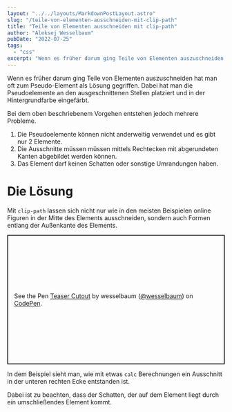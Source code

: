 ```yaml
---
layout: "../../layouts/MarkdownPostLayout.astro"
slug: "/teile-von-elementen-ausschneiden-mit-clip-path"  
title: "Teile von Elementen ausschneiden mit clip-path"
author: "Aleksej Wesselbaum"
pubDate: "2022-07-25"
tags: 
  - "css"
excerpt: "Wenn es früher darum ging Teile von Elementen auszuschneiden hat man oft zum Pseudo-Element als Lösung gegriffen. Dabei hat man die Pseudoelemente an den ausgeschnittenen Stellen platziert und in der Hintergrundfarbe eingefärbt."
---
```


Wenn es früher darum ging Teile von Elementen auszuschneiden hat man oft zum Pseudo-Element als Lösung gegriffen. Dabei hat man die Pseudoelemente an den ausgeschnittenen Stellen platziert und in der Hintergrundfarbe eingefärbt.

Bei dem oben beschriebenem Vorgehen entstehen jedoch mehrere Probleme.

1. Die Pseudoelemente können nicht anderweitig verwendet und es gibt nur 2 Elemente.
2. Die Ausschnitte müssen müssen mittels Rechtecken mit abgerundeten Kanten abgebildet werden können.
3. Das Element darf keinen Schatten oder sonstige Umrandungen haben.

# Die Lösung

Mit `clip-path` lassen sich nicht nur wie in den meisten Beispielen online Figuren in der Mitte des Elements ausschneiden, sondern auch Formen entlang der Außenkante des Elements.

<p class="codepen" data-height="300" data-default-tab="html,result" data-slug-hash="MWVmBBo" data-user="wesselbaum" style="height: 300px; box-sizing: border-box; display: flex; align-items: center; justify-content: center; border: 2px solid; margin: 1em 0; padding: 1em;"><span>See the Pen <a href="https://codepen.io/wesselbaum/pen/MWVmBBo">Teaser Cutout</a> by wesselbaum (<a href="https://codepen.io/wesselbaum">@wesselbaum</a>) on <a href="https://codepen.io">CodePen</a>.</span></p>
<script async src="https://cpwebassets.codepen.io/assets/embed/ei.js"></script>

In dem Beispiel sieht man, wie mit etwas `calc` Berechnungen ein Ausschnitt in der unteren rechten Ecke entstanden ist.

Dabei ist zu beachten, dass der Schatten, der auf dem Element liegt durch ein umschließendes Element kommt.
